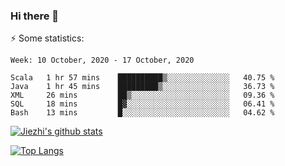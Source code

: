 ### Hi there 👋

⚡ Some statistics:

<!--START_SECTION:waka-->
```text
Week: 10 October, 2020 - 17 October, 2020

Scala   1 hr 57 mins    ██████████▒░░░░░░░░░░░░░░   40.75 % 
Java    1 hr 45 mins    █████████▒░░░░░░░░░░░░░░░   36.73 % 
XML     26 mins         ██▒░░░░░░░░░░░░░░░░░░░░░░   09.36 % 
SQL     18 mins         █▓░░░░░░░░░░░░░░░░░░░░░░░   06.41 % 
Bash    13 mins         █░░░░░░░░░░░░░░░░░░░░░░░░   04.62 % 
```
<!--END_SECTION:waka-->

[![Jiezhi's github stats](https://github-readme-stats.vercel.app/api?username=Jiezhi&show_icons=true)](https://github.com/Jiezhi/github-readme-stats)

[![Top Langs](https://github-readme-stats.vercel.app/api/top-langs/?username=Jiezhi&hide=javascript,html)](https://github.com/Jiezhi/github-readme-stats)
<!--
**Jiezhi/Jiezhi** is a ✨ _special_ ✨ repository because its `README.md` (this file) appears on your GitHub profile.

Here are some ideas to get you started:

- 🔭 I’m currently working on ...
- 🌱 I’m currently learning ...
- 👯 I’m looking to collaborate on ...
- 🤔 I’m looking for help with ...
- 💬 Ask me about ...
- 📫 How to reach me: ...
- 😄 Pronouns: ...
- ⚡ Fun fact: ...
-->

